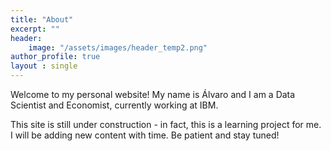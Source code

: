 ```yaml
---
title: "About"
excerpt: ""
header:
    image: "/assets/images/header_temp2.png"
author_profile: true
layout : single
---
```


Welcome to my personal website! My name is Álvaro and I am a Data Scientist and Economist, currently working at IBM.

This site is still under construction - in fact, this is a learning project for me. I will be adding new content with time. Be patient and stay tuned!

<!-- Professional info -->
<!-- Education -->
<!-- Hobbies -->
